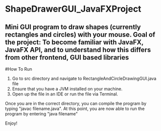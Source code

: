 # ShapeDrawerGUI_JavaFXProject
Mini GUI program to draw shapes (currently rectangles and circles) with your mouse.
Goal of the project: To become familiar with JavaFX, JavaFX API, and to understand how this differs from other frontend, GUI based libraries
-----
#How To Run
1. Go to src directory and navigate to RectangleAndCircleDrawingGUI.java file
2. Ensure that you have a JVM installed on your machine.
3. Open up the file in an IDE or run the file via Terminal.

Once you are in the correct directory, you can compile the program by typing "javac filename.java". At this point, you are now able to
run the program by entering "java filename"

Enjoy!
